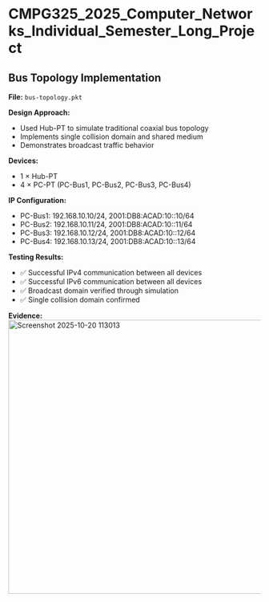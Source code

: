 # CMPG325_2025_Computer_Networks_Individual_Semester_Long_Project

## Bus Topology Implementation

**File:** `bus-topology.pkt`

**Design Approach:**
- Used Hub-PT to simulate traditional coaxial bus topology
- Implements single collision domain and shared medium
- Demonstrates broadcast traffic behavior

**Devices:**
- 1 × Hub-PT
- 4 × PC-PT (PC-Bus1, PC-Bus2, PC-Bus3, PC-Bus4)

**IP Configuration:**
- PC-Bus1: 192.168.10.10/24, 2001:DB8:ACAD:10::10/64
- PC-Bus2: 192.168.10.11/24, 2001:DB8:ACAD:10::11/64
- PC-Bus3: 192.168.10.12/24, 2001:DB8:ACAD:10::12/64
- PC-Bus4: 192.168.10.13/24, 2001:DB8:ACAD:10::13/64

**Testing Results:**
- ✅ Successful IPv4 communication between all devices
- ✅ Successful IPv6 communication between all devices
- ✅ Broadcast domain verified through simulation
- ✅ Single collision domain confirmed

**Evidence:**
<img width="1290" height="546" alt="Screenshot 2025-10-20 113013" src="https://github.com/user-attachments/assets/c707564b-daff-42cb-9577-655a8c4a318a" />

